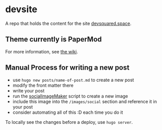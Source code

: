 # devsite

A repo that holds the content for the site [devsquared.space](https://devsquared.space/).

## Theme currently is PaperMod

For more information, see [the wiki](https://github.com/adityatelange/hugo-PaperMod/wiki).

## Manual Process for writing a new post

- use `hugo new posts/name-of-post.md` to create a new post
- modify the front matter there
- write your post
- run the [socialImageMaker](https://github.com/devsquared/socialImageMaker) script to create a new image 
- include this image into the `/images/social` section and reference it in your post
- consider automating all of this :D each time you do it

To locally see the changes before a deploy, use `hugo server`.
